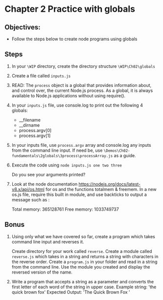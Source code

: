# Chapter 2 Practice with globals

## Objectives:
* Follow the steps below to create node programs using globals

## Steps

1. In your `\WIP` directory, create the directory structure `\WIP\Ch02\globals`

1. Create a file called `inputs.js`

1. READ: The `process` object is a global that provides information about, and control over, the current Node.js process. As a global, it is always available to Node.js applications without using require().

1. In your `inputs.js` file, use console.log to print out the following 4 globals:
     * __filename 
     * __dirname
     * process.argv[0]
     * process.argv[1]

1. In your inputs file, use `process.argv` array and console.log any inputs from the command line input. If need be, use `\Demos\Ch02-fundamentals\2globals\3process\processArray.js` as a guide.

1. Execute the code using `node inputs.js one two three`

    Do you see your arguments printed?

1. Look at the node documentation https://nodejs.org/docs/latest-v8.x/api/os.html for os and the functions totalmem & freemem. In a new os.js file, require this built in module, and use backticks to output a message such as :

    Total memory: 365128761
    Free memory: 1033749737

## Bonus ##

1. Using only what we have covered so far, create a program which takes command line input and reverses it. 
    
    Create directory for your work called `reverse`. Create a module called `reverse.js` which takes in a string and returns a string with characters in the reverse order. Create a `program.js` in your folder and read in a string from the command line. Use the module you created and display the reversed version of the name.

1. Write a program that accepts a string as a parameter and converts the first letter of each word of the string in upper case.
Example string: 'the quick brown fox' 
Expected Output: 'The Quick Brown Fox '
